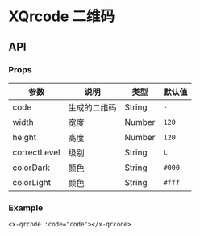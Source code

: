 # XQrcode 二维码

## API

### Props

| 参数 | 说明 | 类型 | 默认值 |
| --- | --- | --- | --- |
| code | 生成的二维码 | String | `-` |
| width | 宽度 | Number | `120` |
| height | 高度 | Number | `120` |
| correctLevel | 级别 | String | `L` |
| colorDark | 颜色 | String | `#000` |
| colorLight | 颜色 | String | `#fff` |

### Example

```vue
<x-qrcode :code="code"></x-qrcode>
```
